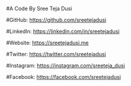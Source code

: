 #A Code By Sree Teja Dusi

#GitHub: https://github.com/sreetejadusi

#LinkedIn: https://linkedin.com/in/sreetejadusi

#Website: https://sreetejadusi.me

#Twitter: https://twitter.com/sreetejadusi

#Instagram: https://instagram.com/sreeteja_dusi

#Facebook: https://facebook.com/sreetejadusi
